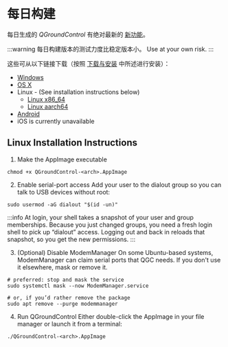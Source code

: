 # 每日构建

每日生成的 _QGroundControl_ 有绝对最新的 [新功能](../releases/daily_build_new_features.md)。

:::warning
每日构建版本的测试力度比稳定版本小。
Use at your own risk.
:::

这些可从以下链接下载（按照 [下载与安装](../getting_started/download_and_install.md) 中所述进行安装）：

- [Windows](https://d176tv9ibo4jno.cloudfront.net/builds/master/QGroundControl-installer.exe)
- [OS X](https://d176tv9ibo4jno.cloudfront.net/builds/master/QGroundControl.dmg)
- Linux - (See installation instructions below)
  - [Linux x86_64](https://d176tv9ibo4jno.cloudfront.net/builds/master/QGroundControl-x86_64.AppImage)
  - [Linux aarch64](https://d176tv9ibo4jno.cloudfront.net/builds/master/QGroundControl-aarch64.AppImage)
- [Android](https://d176tv9ibo4jno.cloudfront.net/builds/master/QGroundControl.apk)
- iOS is currently unavailable

## Linux Installation Instructions

1. Make the AppImage executable

```
chmod +x QGroundControl-<arch>.AppImage
```

2. Enable serial-port access
  Add your user to the dialout group so you can talk to USB devices without root:

```
sudo usermod -aG dialout "$(id -un)"
```

:::info
At login, your shell takes a snapshot of your user and group memberships. Because you just changed groups, you need a fresh login shell to pick up “dialout” access. Logging out and back in reloads that snapshot, so you get the new permissions.
:::

3. (Optional) Disable ModemManager
  On some Ubuntu-based systems, ModemManager can claim serial ports that QGC needs. If you don't use it elsewhere, mask or remove it.

```
# preferred: stop and mask the service
sudo systemctl mask --now ModemManager.service

# or, if you’d rather remove the package
sudo apt remove --purge modemmanager
```

4. Run QGroundControl
  Either double-click the AppImage in your file manager or launch it from a terminal:

```
./QGroundControl-<arch>.AppImage
```
